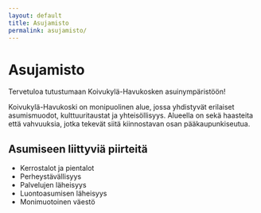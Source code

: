 ```yaml
---
layout: default
title: Asujamisto
permalink: asujamisto/
---
```


# Asujamisto

Tervetuloa tutustumaan Koivukylä-Havukosken asuinympäristöön!

Koivukylä-Havukoski on monipuolinen alue, jossa yhdistyvät erilaiset asumismuodot, kulttuuritaustat ja yhteisöllisyys. Alueella on sekä haasteita että vahvuuksia, jotka tekevät siitä kiinnostavan osan pääkaupunkiseutua.

## Asumiseen liittyviä piirteitä

- Kerrostalot ja pientalot  
- Perheystävällisyys  
- Palvelujen läheisyys  
- Luontoasumisen läheisyys  
- Monimuotoinen väestö  
